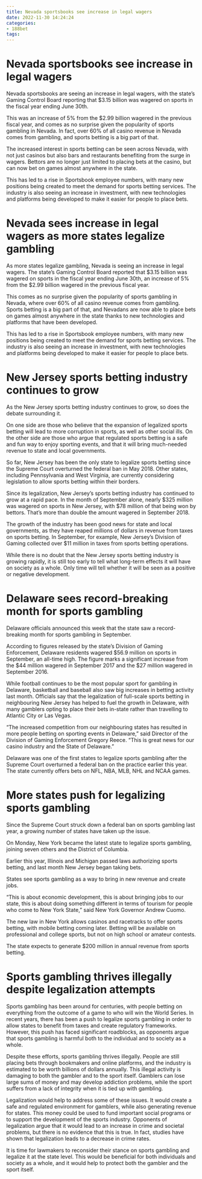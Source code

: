 ```yaml
---
title: Nevada sportsbooks see increase in legal wagers
date: 2022-11-30 14:24:24
categories:
- 188bet
tags:
---
```



#  Nevada sportsbooks see increase in legal wagers

Nevada sportsbooks are seeing an increase in legal wagers, with the state’s Gaming Control Board reporting that $3.15 billion was wagered on sports in the fiscal year ending June 30th.

This was an increase of 5% from the $2.99 billion wagered in the previous fiscal year, and comes as no surprise given the popularity of sports gambling in Nevada. In fact, over 60% of all casino revenue in Nevada comes from gambling, and sports betting is a big part of that.

The increased interest in sports betting can be seen across Nevada, with not just casinos but also bars and restaurants benefiting from the surge in wagers. Bettors are no longer just limited to placing bets at the casino, but can now bet on games almost anywhere in the state.

This has led to a rise in Sportsbook employee numbers, with many new positions being created to meet the demand for sports betting services. The industry is also seeing an increase in investment, with new technologies and platforms being developed to make it easier for people to place bets.

# Nevada sees increase in legal wagers as more states legalize gambling

As more states legalize gambling, Nevada is seeing an increase in legal wagers. The state’s Gaming Control Board reported that $3.15 billion was wagered on sports in the fiscal year ending June 30th, an increase of 5% from the $2.99 billion wagered in the previous fiscal year.

This comes as no surprise given the popularity of sports gambling in Nevada, where over 60% of all casino revenue comes from gambling. Sports betting is a big part of that, and Nevadans are now able to place bets on games almost anywhere in the state thanks to new technologies and platforms that have been developed.

This has led to a rise in Sportsbook employee numbers, with many new positions being created to meet the demand for sports betting services. The industry is also seeing an increase in investment, with new technologies and platforms being developed to make it easier for people to place bets.

#  New Jersey sports betting industry continues to grow

As the New Jersey sports betting industry continues to grow, so does the debate surrounding it.

On one side are those who believe that the expansion of legalized sports betting will lead to more corruption in sports, as well as other social ills. On the other side are those who argue that regulated sports betting is a safe and fun way to enjoy sporting events, and that it will bring much-needed revenue to state and local governments.

So far, New Jersey has been the only state to legalize sports betting since the Supreme Court overturned the federal ban in May 2018. Other states, including Pennsylvania and West Virginia, are currently considering legislation to allow sports betting within their borders.

Since its legalization, New Jersey’s sports betting industry has continued to grow at a rapid pace. In the month of September alone, nearly $325 million was wagered on sports in New Jersey, with $78 million of that being won by bettors. That’s more than double the amount wagered in September 2018.

The growth of the industry has been good news for state and local governments, as they have reaped millions of dollars in revenue from taxes on sports betting. In September, for example, New Jersey’s Division of Gaming collected over $11 million in taxes from sports betting operations.

While there is no doubt that the New Jersey sports betting industry is growing rapidly, it is still too early to tell what long-term effects it will have on society as a whole. Only time will tell whether it will be seen as a positive or negative development.

#  Delaware sees record-breaking month for sports gambling

 Delaware officials announced this week that the state saw a record-breaking month for sports gambling in September.

According to figures released by the state’s Division of Gaming Enforcement, Delaware residents wagered $56.9 million on sports in September, an all-time high. The figure marks a significant increase from the $44 million wagered in September 2017 and the $27 million wagered in September 2016.

While football continues to be the most popular sport for gambling in Delaware, basketball and baseball also saw big increases in betting activity last month. Officials say that the legalization of full-scale sports betting in neighbouring New Jersey has helped to fuel the growth in Delaware, with many gamblers opting to place their bets in-state rather than travelling to Atlantic City or Las Vegas.

“The increased competition from our neighbouring states has resulted in more people betting on sporting events in Delaware,” said Director of the Division of Gaming Enforcement Gregory Reece. “This is great news for our casino industry and the State of Delaware.”

Delaware was one of the first states to legalize sports gambling after the Supreme Court overturned a federal ban on the practice earlier this year. The state currently offers bets on NFL, NBA, MLB, NHL and NCAA games.

#  More states push for legalizing sports gambling

Since the Supreme Court struck down a federal ban on sports gambling last year, a growing number of states have taken up the issue.

On Monday, New York became the latest state to legalize sports gambling, joining seven others and the District of Columbia.

Earlier this year, Illinois and Michigan passed laws authorizing sports betting, and last month New Jersey began taking bets.

States see sports gambling as a way to bring in new revenue and create jobs.

“This is about economic development, this is about bringing jobs to our state, this is about doing something different in terms of tourism for people who come to New York State,” said New York Governor Andrew Cuomo.

The new law in New York allows casinos and racetracks to offer sports betting, with mobile betting coming later. Betting will be available on professional and college sports, but not on high school or amateur contests.

The state expects to generate $200 million in annual revenue from sports betting.

#  Sports gambling thrives illegally despite legalization attempts

Sports gambling has been around for centuries, with people betting on everything from the outcome of a game to who will win the World Series. In recent years, there has been a push to legalize sports gambling in order to allow states to benefit from taxes and create regulatory frameworks. However, this push has faced significant roadblocks, as opponents argue that sports gambling is harmful both to the individual and to society as a whole.

Despite these efforts, sports gambling thrives illegally. People are still placing bets through bookmakers and online platforms, and the industry is estimated to be worth billions of dollars annually. This illegal activity is damaging to both the gambler and to the sport itself. Gamblers can lose large sums of money and may develop addiction problems, while the sport suffers from a lack of integrity when it is tied up with gambling.

Legalization would help to address some of these issues. It would create a safe and regulated environment for gamblers, while also generating revenue for states. This money could be used to fund important social programs or to support the development of the sports industry. Opponents of legalization argue that it would lead to an increase in crime and societal problems, but there is no evidence that this is true. In fact, studies have shown that legalization leads to a decrease in crime rates.

It is time for lawmakers to reconsider their stance on sports gambling and legalize it at the state level. This would be beneficial for both individuals and society as a whole, and it would help to protect both the gambler and the sport itself.